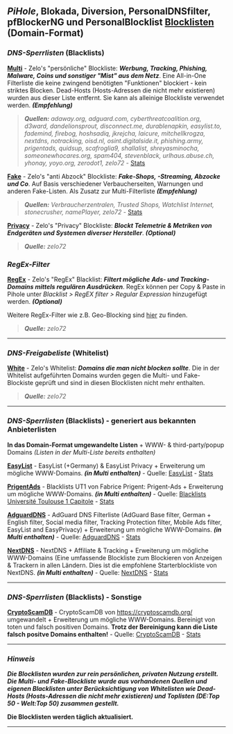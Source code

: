 ## *PiHole*, Blokada, Diversion, PersonalDNSfilter, pfBlockerNG und PersonalBlocklist [Blocklisten](https://github.com/Zelo72/rpi/tree/master/pihole/blocklists) (Domain-Format)

### ***DNS-Sperrlisten*** (Blacklists)

[**Multi**](https://raw.githubusercontent.com/Zelo72/rpi/master/pihole/blocklists/multi.txt) - Zelo's "persönliche" Blockliste: ***Werbung, Tracking, Phishing, Malware, Coins und sonstiger "Mist" aus dem Netz***. Eine All-in-One Filterliste die keine zwingend benötigten "Funktionen" blockiert - kein striktes Blocken. Dead-Hosts (Hosts-Adressen die nicht mehr existieren) wurden aus dieser Liste entfernt. Sie kann als alleinige Blockliste verwendet werden. ***(Empfehlung)***  

> ***Quellen:*** *adaway.org, adguard.com, cyberthreatcoalition.org, d3ward, dandelionsprout, disconnect.me, durablenapkin, easylist.to, fademind, firebog, hoshsadiq, jkrejcha, laicure, mitchellkrogza, nextdns, notracking, oisd.nl, osint.digitalside.it, phishing.army, prigentads, quidsup, scafroglia9, shallalist, shreyasminocha, someonewhocares.org, spam404, stevenblack, urlhaus.abuse.ch, yhonay, yoyo.org, zerodot1, zelo72* - [Stats](https://github.com/Zelo72/rpi/blob/master/pihole/blocklists/multi.stats)

[**Fake**](https://raw.githubusercontent.com/Zelo72/rpi/master/pihole/blocklists/fake.txt) - Zelo's "anti Abzock" Blockliste: ***Fake-Shops, -Streaming, Abzocke und Co***. Auf Basis verschiedener Verbaucherseiten, Warnungen und anderen Fake-Listen. Als Zusatz zur Multi-Filterliste ***(Empfehlung)***  

> ***Quellen:*** *Verbraucherzentralen, Trusted Shops, Watchlist Internet, stonecrusher, namePlayer, zelo72* - [Stats](https://github.com/Zelo72/rpi/blob/master/pihole/blocklists/fake.stats)

[**Privacy**](https://raw.githubusercontent.com/Zelo72/rpi/master/pihole/blocklists/privacy.txt) - Zelo's "Privacy" Blockliste: ***Blockt Telemetrie & Metriken von Endgeräten und Systemen diverser Hersteller***. ***(Optional)***  

> ***Quelle:*** *zelo72*

### ***RegEx-Filter*** 

[**RegEx**](https://raw.githubusercontent.com/Zelo72/rpi/master/pihole/regex/regex_filter.txt) - Zelo's "RegEx" Blacklist: ***Filtert mögliche Ads- und Tracking-Domains mittels regulären Ausdrücken***. RegEx können per Copy & Paste in Pihole unter *Blacklist > RegEX filter > Regular Expression* hinzugefügt werden. ***(Optional)***  

Weitere RegEx-Filter wie z.B. Geo-Blocking sind [hier](https://github.com/Zelo72/rpi/tree/master/pihole/regex) zu finden.

> ***Quelle:*** *zelo72*

---

### ***DNS-Freigabeliste*** (Whitelist)

[**White**](https://raw.githubusercontent.com/Zelo72/rpi/master/pihole/blocklists/white.list) - Zelo's Whitelist: ***Domains die man nicht blocken sollte***. Die in der Whitelist aufgeführten Domains wurden gegen die Multi- und Fake-Blockiste geprüft und sind in diesen Blocklisten nicht mehr enthalten.

> ***Quelle:*** *zelo72*

---

### ***DNS-Sperrlisten*** (Blacklists) - generiert aus bekannten Anbieterlisten

**In das Domain-Format umgewandelte Listen** + WWW- & third-party/popup Domains *(Listen in der Multi-Liste bereits enthalten)*

[**EasyList**](https://raw.githubusercontent.com/Zelo72/rpi/master/pihole/blocklists/easylist.txt) - EasyList (+Germany) & EasyList Privacy + Erweiterung um mögliche WWW-Domains. ***(in Multi enthalten)*** - Quelle: [EasyList](https://easylist.to/) - [Stats](https://github.com/Zelo72/rpi/blob/master/pihole/blocklists/easylist.stats)

[**PrigentAds**](https://raw.githubusercontent.com/Zelo72/rpi/master/pihole/blocklists/prigentads.txt) - Blacklists UT1 von Fabrice Prigent: Prigent-Ads + Erweiterung um mögliche WWW-Domains. ***(in Multi enthalten)*** - Quelle: [Blacklists Université Toulouse 1 Capitole](https://dsi.ut-capitole.fr/blacklists/index_en.php) - [Stats](https://github.com/Zelo72/rpi/blob/master/pihole/blocklists/prigentads.stats)

[**AdguardDNS**](https://raw.githubusercontent.com/Zelo72/rpi/master/pihole/blocklists/adguarddns.txt) - AdGuard DNS Filterliste (AdGuard Base filter, German + English filter, Social media filter, Tracking Protection filter, Mobile Ads filter, EasyList and EasyPrivacy) + Erweiterung um mögliche WWW-Domains. ***(in Multi enthalten)*** - Quelle: [AdguardDNS](https://github.com/AdguardTeam) - [Stats](https://github.com/Zelo72/rpi/blob/master/pihole/blocklists/adguarddns.stats)

[**NextDNS**](https://raw.githubusercontent.com/Zelo72/rpi/master/pihole/blocklists/nextdns.txt) - NextDNS + Affiliate & Tracking + Erweiterung um mögliche WWW-Domains (Eine umfassende Blockliste zum Blockieren von Anzeigen & Trackern in allen Ländern. Dies ist die empfohlene Starterblockliste von NextDNS. ***(in Multi enthalten)*** - Quelle: [NextDNS](https://github.com/nextdns) - [Stats](https://github.com/Zelo72/rpi/blob/master/pihole/blocklists/nextdns.stats)

---

### ***DNS-Sperrlisten*** (Blacklists) - Sonstige

[**CryptoScamDB**](https://raw.githubusercontent.com/Zelo72/rpi/master/pihole/blocklists/cryptoscamdb.txt) - CryptoScamDB von https://cryptoscamdb.org/ umgewandelt + Erweiterung um mögliche WWW-Domains. Bereinigt von toten und falsch positiven Domains. **Trotz der Bereinigung kann die Liste falsch positve Domains enthalten!** - Quelle: [CryptoScamDB](https://api.cryptoscamdb.org/v1/blacklist) - [Stats](https://github.com/Zelo72/rpi/blob/master/pihole/blocklists/cryptoscamdb.stats)

---

### ***Hinweis***

***Die Blocklisten wurden zur rein persönlichen, privaten Nutzung erstellt. Die Multi- und Fake-Blockliste wurde aus vorhandenen Quellen und eigenen Blacklisten unter Berücksichtigung von Whitelisten wie Dead-Hosts (Hosts-Adressen die nicht mehr existieren) und Toplisten (DE:Top 50 - Welt:Top 50) zusammen gestellt.***

**Die Blocklisten werden täglich aktualisiert.**

---
